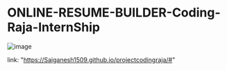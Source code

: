 # ONLINE-RESUME-BUILDER-Coding-Raja-InternShip

![image](https://github.com/Nalajalasaiganesh/ONLINE-RESUME-BUILDER-Coding-Raja-InternShip/assets/121397129/34f2e789-b8c1-4a71-9ff9-fcb9ac4e326e)

link: "https://Saiganesh1509.github.io/projectcodingraja/#"
